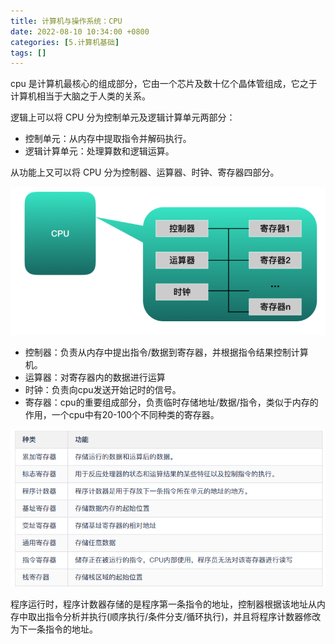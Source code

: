 ```yaml
---
title: 计算机与操作系统：CPU
date: 2022-08-10 10:34:00 +0800
categories: [5.计算机基础]
tags: []
---
```


cpu 是计算机最核心的组成部分，它由一个芯片及数十亿个晶体管组成，它之于计算机相当于大脑之于人类的关系。

逻辑上可以将 CPU 分为控制单元及逻辑计算单元两部分：

- 控制单元：从内存中提取指令并解码执行。
- 逻辑计算单元：处理算数和逻辑运算。

从功能上又可以将 CPU 分为控制器、运算器、时钟、寄存器四部分。

![](/assets/img/cpu/cpu1.png)

- 控制器：负责从内存中提出指令/数据到寄存器，并根据指令结果控制计算机。
- 运算器：对寄存器内的数据进行运算
- 时钟：负责向cpu发送开始记时的信号。
- 寄存器：cpu的重要组成部分，负责临时存储地址/数据/指令，类似于内存的作用，一个cpu中有20-100个不同种类的寄存器。

![](/assets/img/cpu/cpu2.png)

程序运行时，程序计数器存储的是程序第一条指令的地址，控制器根据该地址从内存中取出指令分析并执行(顺序执行/条件分支/循环执行)，并且将程序计数器修改为下一条指令的地址。